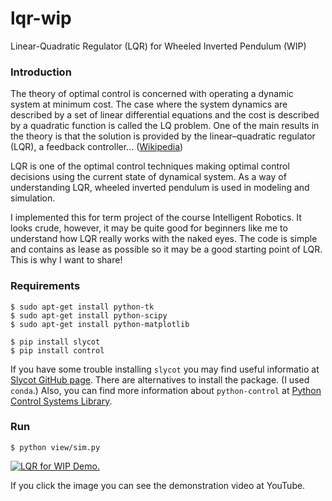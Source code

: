 # lqr-wip
Linear-Quadratic Regulator (LQR) for Wheeled Inverted Pendulum (WIP)

### Introduction

The theory of optimal control is concerned with operating a dynamic system at minimum cost. The case where the system dynamics are described by a set of linear differential equations and the cost is described by a quadratic function is called the LQ problem. One of the main results in the theory is that the solution is provided by the linear–quadratic regulator (LQR), a feedback controller... ([Wikipedia](https://en.wikipedia.org/wiki/Linear%E2%80%93quadratic_regulator))

LQR is one of the optimal control techniques making optimal control decisions using the current state of dynamical system. As a way of understanding LQR, wheeled inverted pendulum is used in modeling and simulation.

I implemented this for term project of the course Intelligent Robotics. It looks crude, however, it may be quite good for beginners like me to understand how LQR really works with the naked eyes. The code is simple and contains as lease as possible so it may be a good starting point of LQR. This is why I want to share!

### Requirements

```
$ sudo apt-get install python-tk
$ sudo apt-get install python-scipy
$ sudo apt-get install python-matplotlib

$ pip install slycot
$ pip install control
```
If you have some trouble installing `slycot` you may find useful informatio at [Slycot GitHub page](https://github.com/jgoppert/Slycot). There are alternatives to install the package. (I used `conda`.) Also, you can find more information about `python-control` at [Python Control Systems Library](http://python-control.readthedocs.io/en/latest/intro.html).

### Run

```
$ python view/sim.py
```

[![LQR for WIP Demo.](http://i3.ytimg.com/vi/K6Hm0M9G-kc/maxresdefault.jpg)](https://youtu.be/K6Hm0M9G-kc "LQR for WIP Demo.")

If you click the image you can see the demonstration video at YouTube.
